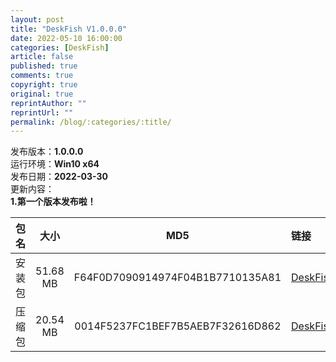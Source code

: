```yaml
---
layout: post
title: "DeskFish V1.0.0.0"
date: 2022-05-10 16:00:00
categories: [DeskFish]
article: false
published: true
comments: true
copyright: true
original: true
reprintAuthor: ""
reprintUrl: ""
permalink: /blog/:categories/:title/
---
```


发布版本：**1.0.0.0**  
运行环境：**Win10 x64**  
发布日期：**2022-03-30**  
更新内容：  
**1.第一个版本发布啦！**  


包名 | 大小 | MD5 | 链接
:---: | :---: | :---: | :---
安装包 | 51.68 MB | F64F0D7090914974F04B1B7710135A81 | [DeskFish_1.0.0.0_InstallPackage.exe](https://abaoa.cn/qapp/DeskFish/1.0.0.0/packages/DeskFish_1.0.0.0_InstallPackage.exe)
压缩包 | 20.54 MB | 0014F5237FC1BEF7B5AEB7F32616D862 | [DeskFish_1.0.0.0_FullPackage.7z](https://abaoa.cn/qapp/DeskFish/1.0.0.0/packages/DeskFish_1.0.0.0_FullPackage.7z)

